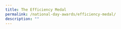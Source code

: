 ```yaml
---
title: The Efficiency Medal
permalink: /national-day-awards/efficiency-medal/
description: ""
---
```

